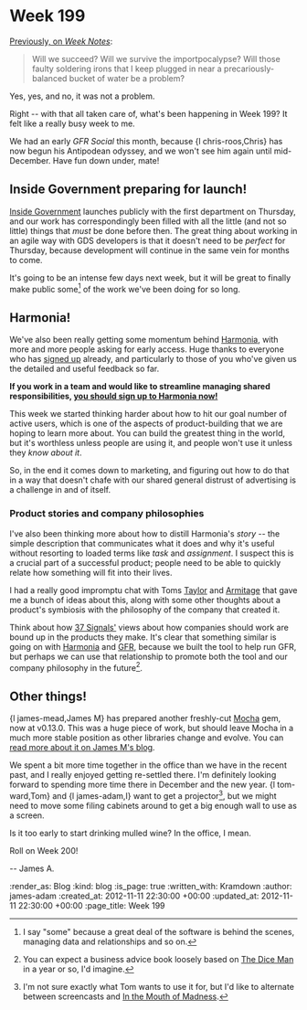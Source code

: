 Week 199
=====

[Previously, on _Week Notes_](/week-198):

> Will we succeed? Will we survive the importpocalypse? Will those faulty soldering irons that I keep plugged in near a precariously-balanced bucket of water be a problem?

Yes, yes, and no, it was not a problem.

Right -- with that all taken care of, what's been happening in Week 199? It felt like a really busy week to me.

We had an early _GFR Social_ this month, because {l chris-roos,Chris} has now begun his Antipodean odyssey, and we won't see him again until mid-December. Have fun down under, mate!

## Inside Government preparing for launch!

[Inside Government][] launches publicly with the first department on Thursday, and our work has correspondingly been filled with all the little (and not so little) things that *must* be done before then. The great thing about working in an agile way with GDS developers is that it doesn't need to be *perfect* for Thursday, because development will continue in the same vein for months to come.

It's going to be an intense few days next week, but it will be great to finally make public some[^iceberg] of the work we've been doing for so long.


## Harmonia!

We've also been really getting some momentum behind [Harmonia][], with more and more people asking for early access. Huge thanks to everyone who has [signed up][Harmonia] already, and particularly to those of you who've given us the detailed and useful feedback so far.

**If you work in a team and would like to streamline managing shared responsibilities, [you should sign up to Harmonia now!][Harmonia]**

This week we started thinking harder about how to hit our goal number of active users, which is one of the aspects of product-building that we are hoping to learn more about. You can build the greatest thing in the world, but it's worthless unless people are using it, and people won't use it unless they *know about it*.

So, in the end it comes down to marketing, and figuring out how to do that in a way that doesn't chafe with our shared general distrust of advertising is a challenge in and of itself.

### Product stories and company philosophies

I've also been thinking more about how to distill Harmonia's _story_ -- the simple description that communicates what it does and why it's useful without resorting to loaded terms like _task_ and _assignment_. I suspect this is a crucial part of a successful product; people need to be able to quickly relate how something will fit into their lives.

I had a really good impromptu chat with Toms [Taylor](http://www.tomtaylor.co.uk) and [Armitage](http://infovore.org) that gave me a bunch of ideas about this, along with some other thoughts about a product's symbiosis with the philosophy of the company that created it.

Think about how [37 Signals'](http://37signals.com) views about how companies should work are bound up in the products they make. It's clear that something similar is going on with [Harmonia][] and [GFR](/), because we built the tool to help run GFR, but perhaps we can use that relationship to promote both the tool and our company philosophy in the future[^book].


## Other things!

{l james-mead,James M} has prepared another freshly-cut [Mocha](http://gofreerange.com/mocha) gem, now at v0.13.0. This was a huge piece of work, but should leave Mocha in a much more stable position as other libraries change and evolve. You can [read more about it on James M's blog](http://jamesmead.org/blog/2012-11-11-mocha-release-0-13-0).

We spent a bit more time together in the office than we have in the recent past, and I really enjoyed getting re-settled there. I'm definitely looking forward to spending more time there in December and the new year. {l tom-ward,Tom} and {l james-adam,I} want to get a projector[^projector], but we might need to move some filing cabinets around to get a big enough wall to use as a screen.

Is it too early to start drinking mulled wine? In the office, I mean.

Roll on Week 200!

-- James A.


[^iceberg]: I say "some" because a great deal of the software is behind the scenes, managing data and relationships and so on.

[^projector]: I'm not sure exactly what Tom wants to use it for, but I'd like to alternate between screencasts and [In the Mouth of Madness](http://www.imdb.com/title/tt0113409/).

[^book]: You can expect a business advice book loosely based on [The Dice Man](http://en.wikipedia.org/wiki/The_Dice_Man) in a year or so, I'd imagine.

[Harmonia]: https://harmonia.io
[Inside Government]: http://www.gov.uk/government


:render_as: Blog
:kind: blog
:is_page: true
:written_with: Kramdown
:author: james-adam
:created_at: 2012-11-11 22:30:00 +00:00
:updated_at: 2012-11-11 22:30:00 +00:00
:page_title: Week 199
